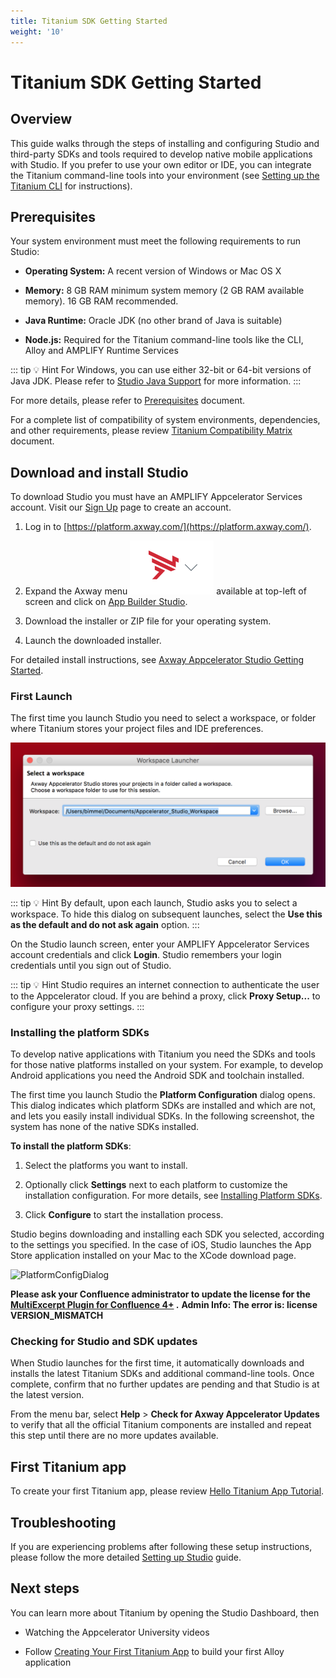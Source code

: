 ```yaml
---
title: Titanium SDK Getting Started
weight: '10'
---
```


# Titanium SDK Getting Started

## Overview

This guide walks through the steps of installing and configuring Studio and third-party SDKs and tools required to develop native mobile applications with Studio. If you prefer to use your own editor or IDE, you can integrate the Titanium command-line tools into your environment (see [Setting up the Titanium CLI](#undefined) for instructions).

## Prerequisites

Your system environment must meet the following requirements to run Studio:

* **Operating System:** A recent version of Windows or Mac OS X

* **Memory:** 8 GB RAM minimum system memory (2 GB RAM available memory). 16 GB RAM recommended.

* **Java Runtime:** Oracle JDK (no other brand of Java is suitable)

* **Node.js:** Required for the Titanium command-line tools like the CLI, Alloy and AMPLIFY Runtime Services

::: tip 💡 Hint
For Windows, you can use either 32-bit or 64-bit versions of Java JDK. Please refer to [Studio Java Support](/guide/Titanium_SDK/Titanium_SDK_Getting_Started/Installation_and_Configuration/Titanium_Compatibility_Matrix/Studio_Java_Support/) for more information.
:::

For more details, please refer to [Prerequisites](/guide/Titanium_SDK/Titanium_SDK_Getting_Started/Prerequisites/) document.

For a complete list of compatibility of system environments, dependencies, and other requirements, please review [Titanium Compatibility Matrix](/guide/Titanium_SDK/Titanium_SDK_Getting_Started/Installation_and_Configuration/Titanium_Compatibility_Matrix/) document.

## Download and install Studio

To download Studio you must have an AMPLIFY Appcelerator Services account. Visit our [Sign Up](http://www.appcelerator.com/signup/) page to create an account.

1. Log in to [https://platform.axway.com/](https://platform.axway.com/).

2. Expand the Axway menu ![Screen_Shot_2017-12-19_at_11.06.56_AM](./Screen_Shot_2017-12-19_at_11.06.56_AM.png) available at top-left of screen and click on [App Builder Studio](https://platform.axway.com/#/product/studio).

3. Download the installer or ZIP file for your operating system.

4. Launch the downloaded installer.

For detailed install instructions, see [Axway Appcelerator Studio Getting Started](/guide/Axway_Appcelerator_Studio/Axway_Appcelerator_Studio_Getting_Started/).

### First Launch

The first time you launch Studio you need to select a workspace, or folder where Titanium stores your project files and IDE preferences.

![workspace](./workspace.png)

::: tip 💡 Hint
By default, upon each launch, Studio asks you to select a workspace. To hide this dialog on subsequent launches, select the **Use this as the default and do not ask again** option.
:::

On the Studio launch screen, enter your AMPLIFY Appcelerator Services account credentials and click **Login**. Studio remembers your login credentials until you sign out of Studio.

::: tip 💡 Hint
Studio requires an internet connection to authenticate the user to the Appcelerator cloud. If you are behind a proxy, click **Proxy Setup...** to configure your proxy settings.
:::

### Installing the platform SDKs

To develop native applications with Titanium you need the SDKs and tools for those native platforms installed on your system. For example, to develop Android applications you need the Android SDK and toolchain installed.

The first time you launch Studio the **Platform Configuration** dialog opens. This dialog indicates which platform SDKs are installed and which are not, and lets you easily install individual SDKs. In the following screenshot, the system has none of the native SDKs installed.

**To install the platform SDKs**:

1. Select the platforms you want to install.

2. Optionally click **Settings** next to each platform to customize the installation configuration. For more details, see [Installing Platform SDKs](/guide/Titanium_SDK/Titanium_SDK_Getting_Started/Installation_and_Configuration/Installing_Platform_SDKs/).

3. Click **Configure** to start the installation process.

Studio begins downloading and installing each SDK you selected, according to the settings you specified. In the case of iOS, Studio launches the App Store application installed on your Mac to the XCode download page.

![PlatformConfigDialog](/images/guide/download/attachments/37540095/PlatformConfigDialog.png)

**Please ask your Confluence administrator to update the license for the [MultiExcerpt Plugin for Confluence 4+](https://plugins.atlassian.com/plugins/biz.artemissoftware.confluence.multiexcerpt.MultiExcerptMacro) .**
**Admin Info: The error is: license VERSION\_MISMATCH**

### Checking for Studio and SDK updates

When Studio launches for the first time, it automatically downloads and installs the latest Titanium SDKs and additional command-line tools. Once complete, confirm that no further updates are pending and that Studio is at the latest version.

From the menu bar, select **Help** \> **Check for Axway Appcelerator Updates** to verify that all the official Titanium components are installed and repeat this step until there are no more updates available.

## First Titanium app

To create your first Titanium app, please review [Hello Titanium App Tutorial](/guide/Titanium_SDK/Titanium_SDK_Getting_Started/Hello_Titanium_App_Tutorial/).

## Troubleshooting

If you are experiencing problems after following these setup instructions, please follow the more detailed [Setting up Studio](/guide/Titanium_SDK/Titanium_SDK_Getting_Started/Installation_and_Configuration/Setting_up_Studio/) guide.

## Next steps

You can learn more about Titanium by opening the Studio Dashboard, then

* Watching the Appcelerator University videos

* Follow [Creating Your First Titanium App](/guide/Titanium_SDK/Titanium_SDK_Getting_Started/Creating_Your_First_Titanium_App/) to build your first Alloy application
